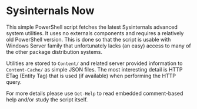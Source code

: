 Sysinternals Now
================

This simple PowerShell script fetches the latest Sysinternals advanced system utilities.  It uses no externals components and requires a relatively old PowerShell version.  This is done so that the script is usable with Windows Server family that unfortunately lacks (an easy) access to many of the other package distribution systems.

Utilities are stored to `Content/` and related server provided information to `Content-Cache/` as simple JSON files.  The most interesting detail is HTTP ETag (Entity Tag) that is used (if available) when performing the HTTP query.

For more details please use `Get-Help` to read embedded comment-based help and/or study the script itself.
